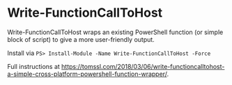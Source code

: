 # Write-FunctionCallToHost
Write-FunctionCallToHost wraps an existing PowerShell function (or simple block of script) to give a more user-friendly output.

Install via `PS> Install-Module -Name Write-FunctionCallToHost -Force`

Full instructions at https://tomssl.com/2018/03/06/write-functioncalltohost-a-simple-cross-platform-powershell-function-wrapper/.
